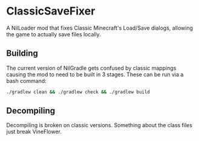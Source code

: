 # ClassicSaveFixer
A NilLoader mod that fixes Classic Minecraft's Load/Save dialogs, allowing the game to actually save files locally.

## Building
The current version of NilGradle gets confused by classic mappings causing the mod to need to be built in 3 stages. These can be run via a bash command:
```bash
./gradlew clean && ./gradlew check && ./gradlew build
```

## Decompiling
Decompiling is broken on classic versions. Something about the class files just break VineFlower.
